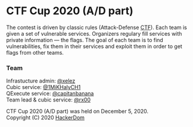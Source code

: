 # CTF Cup 2020 (A/D part)

The contest is driven by classic rules (Attack-Defense [CTF](https://en.wikipedia.org/wiki/Capture_the_flag#Computer_security)). Each team is given a set of vulnerable services. Organizers regulary fill services with private information — the flags. The goal of each team is to find vulnerabilities, fix them in their services and exploit them in order to get flags from other teams.  
  
### Team
Infrastucture admin: [@xelez](https://github.com/xelez)  
Cubic service: [@1MiKHalyCH1](https://github.com/1MiKHalyCH1)  
QExecute service: [@capitanbanana](https://github.com/capitanbanana)  
Team lead & cubic service: [@rx00](https://github.com/rx00)  
  
CTF Cup 2020 (A/D part) was held on December 5, 2020.  
Copyright (C) 2020 [HackerDom](http://hackerdom.ru)
